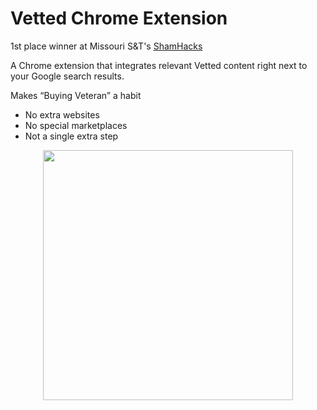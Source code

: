 # Vetted Chrome Extension

1st place winner at Missouri S&T's [ShamHacks](https://shamhacks2018.devpost.com/)

A Chrome extension that integrates relevant Vetted content right next to your Google search results.

Makes “Buying Veteran” a habit
- No extra websites
- No special marketplaces
- Not a single extra step

<p align="center">
<img src='https://raw.githubusercontent.com/shanebodimer/Vetted-ChromeExtension/master/screenshot.png' width='400'>
</p>
